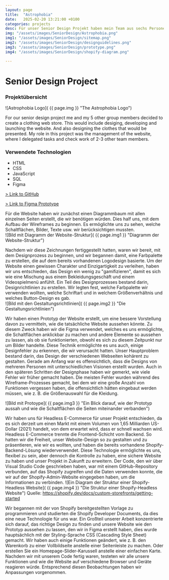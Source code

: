 ```yaml
---
layout: page
title:  "Astrophobia"
date:   2025-02-20 13:21:00 +0100
categories: projects
desc: Für unser Senior Design Projekt haben mein Team aus sechs Personen und ich uns entschieden, einen Online-Kleidungsfachhandel zu entwickeln. Dies umfasste das Design, die Entwicklung und den Launch der Website sowie das Design der präsentierten Kleidungsstücke. In diesem Projekt übernahm ich die Rolle des Website-Managements, wo ich Aufgaben delegierte und die Arbeit von 2-3 anderen Teammitgliedern überwachte.
img: "/assets/images/SeniorDesign/Astrophobia.png"
img1: "/assets/images/SeniorDesign/sitemap.png"
img2: "/assets/images/SeniorDesign/designguidelines.png"
img3: "/assets/images/SeniorDesign/prototype.png"
img4: "/assets/images/SeniorDesign/shopify-diagram.png"

---
```

# Senior Design Project
### Projektübersicht

![Astrophobia Logo]( {{ page.img }} "The Astrophobia Logo")


For our senior design project me and my 5 other group members decided to create a clothing web store. This would include desiging, developing and launching the website. And also designing the clothes that would be presented. My role in this project was the management of the website, where I delegated tasks and check work of 2-3 other team members.

### Verwendete Technologien
* HTML
* CSS
* JavaScript
* SQL
* Figma


[> Link to GitHub](https://github.com/Leaxlang/astrophobia)

[> Link to Figma Prototype](https://www.figma.com/proto/6vJ6VyqQHWaZ02j3sFybGx/Untitled?type=design&node-id=197-1658&t=FrpsZ0Jc143vjDPd-0&scaling=min-zoom&page-id=197%3A1657)


Für die Website haben wir zunächst einen Diagrammbaum mit allen einzelnen Seiten erstellt, die wir benötigen würden. Dies half uns, mit dem Aufbau der Wireframes zu beginnen. Es ermöglichte uns zu sehen, welche Schaltflächen, Bilder, Texte usw. wir berücksichtigen mussten.  
 ![Bild mit Diagramm der Website-Struktur]( {{ page.img1 }} "Diagramm der Website-Struktur")



Nachdem wir diese Zeichnungen fertiggestellt hatten, waren wir bereit, mit dem Designprozess zu beginnen, und wir begannen damit, eine Farbpalette zu erstellen, die auf dem bereits vorhandenen Logodesign basierte. Um der Website einen gewissen Charakter und Einzigartigkeit zu verleihen, haben wir uns entschieden, das Design ein wenig zu "gamifizieren", damit es sich wie eine Mischung aus einem Bekleidungsgeschäft und einem Videospielmenü anfühlt. Ein Teil des Designprozesses bestand darin, Designrichtlinien zu erstellen. Wir legten fest, welche Farbpalette wir verwenden wollten, welche Schriftart und in welchem Größenverhältnis und welches Button-Design es gab.  
![Bild mit den Gestaltungsrichtlinien]( {{ page.img2 }} "Die Gestaltungsrichtlinien")




Wir haben einen Prototyp der Website erstellt, um eine bessere Vorstellung davon zu vermitteln, wie die tatsächliche Website aussehen könnte. Zu diesem Zweck haben wir die Figma verwendet, welches es uns ermöglichte, die Schaltflächen anklickbar zu machen und andere Elemente so aussehen zu lassen, als ob sie funktionierten, obwohl es sich zu diesem Zeitpunkt nur um Bilder handelte. Diese Technik ermöglichte es uns auch, einige Designfehler zu erkennen, die wir verursacht hatten. Unser Hauptproblem bestand darin, das Design der verschiedenen Webseiten kohärent zu gestalten. Gerade am Anfang war es offensichtlich, dass die Designs von mehreren Personen mit unterschiedlichen Visionen erstellt wurden. Auch in den späteren Schritten der Designphase haben wir gemerkt, wie viele Fehler wir früher gemacht haben. Die meisten Fehler wurden während des Wireframe-Prozesses gemacht, bei dem wir eine große Anzahl von Funktionen vergessen haben, die offensichtlich hätten eingebaut werden müssen, wie z. B. die Größenauswahl für die Kleidung.
 

 ![Bild mit Protoype]( {{ page.img3 }} "Ein Blick darauf, wie der Prototyp aussah und wie die Schaltflächen die Seiten miteinander verbanden")


Wir haben uns für Headless E-Commerce für unser Projekt entschieden, da es sich derzeit um einen Markt mit einem Volumen von 1,65 Milliarden US-Dollar (2021) handelt, von dem erwartet wird, dass er schnell wachsen wird. Headless E-Commerce trennte die Frontend-Schicht vom Backend. So hatten wir die Freiheit, unser Website-Design so zu gestalten und zu präsentieren, wie wir es wollten, und haben die bereits vorhandene Shopify-Backend-Lösung wiederverwendet. Diese Technologie ermöglichte es uns, flexibel zu sein, aber dennoch die Kontrolle zu haben, eine sichere Website zu haben und unser Projekt in Zukunft zu erweitern. 
Der Code, den wir über Visual Studio Code geschrieben haben, war mit einem GitHub-Repository verbunden, auf das Shopify zugreifen und die Daten verwenden konnte, die wir auf der Shopify-Admin-Website eingegeben haben, um die Informationen zu verbinden. 
![Ein Diagram der Struktur einer Shopify-Headless Website]( {{ page.img4 }} "Die Struktur einer Shopify-Headless Website") Quelle: https://shopify.dev/docs/custom-storefronts/getting-started



Wir begannen mit der von Shopify bereitgestellten Vorlage zu programmieren und studierten die Shopify Developer Documents, da dies eine neue Technologie für uns war. Ein Großteil unserer Arbeit konzentrierte sich darauf, das richtige Design zu finden und unsere Website wie den Prototyp aussehen zu lassen, den wir in Figma erstellt haben, dies wurde hauptsächlich mit der Styling-Sprache CSS (Cascading Style Sheet) gemacht. Wir haben auch einige Funktionen geändert, wie z. B. den Warenkorb zu einer Vollbildseite anstelle einer Seitenleiste zu machen. Oder erstellen Sie ein Homepage-Slider-Karussell anstelle einer einfachen Karte. Nachdem wir mit unserem Code fertig waren, testeten wir alle unsere Funktionen und wie die Website auf verschiedene Browser und Geräte reagieren würde. Entsprechend diesen Beobachtungen haben wir Anpassungen vorgenommen. 